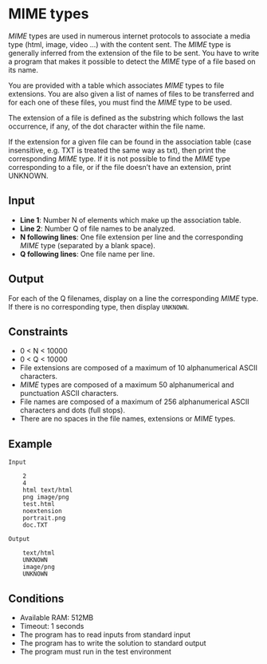 # MIME types

_MIME_ types are used in numerous internet protocols to associate a media type (html, image, video ...) with the content sent. The _MIME_ type is generally inferred from the extension of the file to be sent.
You have to write a program that makes it possible to detect the _MIME_ type of a file based on its name.

You are provided with a table which associates _MIME_ types to file extensions. You are also given a list of names of files to be transferred and for each one of these files, you must find the _MIME_ type to be used.

The extension of a file is defined as the substring which follows the last occurrence, if any, of the dot character within the file name.

If the extension for a given file can be found in the association table (case insensitive, e.g. TXT is treated the same way as txt), then print the corresponding _MIME_ type. If it is not possible to find the _MIME_ type corresponding to a file, or if the file doesn’t have an extension, print UNKNOWN.

## Input

* **Line 1**: Number N of elements which make up the association table.
* **Line 2**: Number Q of file names to be analyzed.
* **N following lines**: One file extension per line and the corresponding _MIME_ type (separated by a blank space).
* **Q following lines**: One file name per line.

## Output

For each of the Q filenames, display on a line the corresponding _MIME_ type. If there is no corresponding type, then display ``UNKNOWN``.

## Constraints

* 0 < N < 10000
* 0 < Q < 10000
* File extensions are composed of a maximum of 10 alphanumerical ASCII characters.
* _MIME_ types are composed of a maximum 50 alphanumerical and punctuation ASCII characters.
* File names are composed of a maximum of 256 alphanumerical ASCII characters and dots (full stops).
* There are no spaces in the file names, extensions or _MIME_ types.

## Example

    Input

        2
        4
        html text/html
        png image/png
        test.html
        noextension
        portrait.png
        doc.TXT

    Output

        text/html
        UNKNOWN
        image/png
        UNKNOWN

## Conditions

* Available RAM: 512MB
* Timeout: 1 seconds
* The program has to read inputs from standard input
* The program has to write the solution to standard output
* The program must run in the test environment